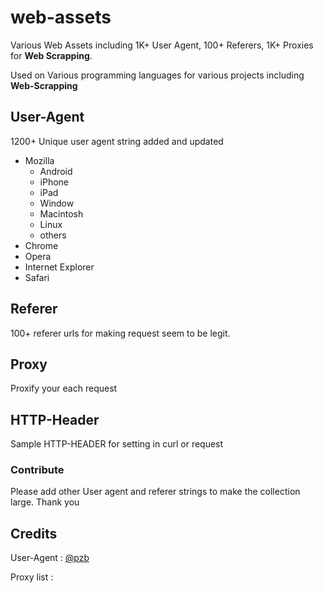 # web-assets
Various Web Assets including 1K+ User Agent, 100+ Referers, 1K+ Proxies for **Web Scrapping**.

Used on Various programming languages for various projects including **Web-Scrapping**
## User-Agent
1200+ Unique user agent string added and updated
 - Mozilla
   - Android
   - iPhone
   - iPad
   - Window
   - Macintosh
   - Linux
   - others
 - Chrome
 - Opera
 - Internet Explorer
 - Safari
## Referer
100+ referer urls for making request seem to be legit.
## Proxy
Proxify your each request
## HTTP-Header
Sample HTTP-HEADER for setting in curl or request
### Contribute
Please add other User agent and referer strings to make the collection large.
Thank you

## Credits
User-Agent : [@pzb](https://gist.github.com/pzb/b4b6f57144aea7827ae4)

Proxy list :
